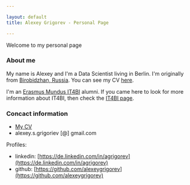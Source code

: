 ```yaml
---

layout: default
title: Alexey Grigorev - Personal Page

---
```


Welcome to my personal page

### About me

My name is Alexey and I'm a Data Scientist living in Berlin. I'm originally from [Birobidzhan, Russia](https://en.wikipedia.org/wiki/Birobidzhan). You can see my CV [here](/cv).

I'm an [Erasmus Mundus IT4BI](http://it4bi.univ-tours.fr/) alumni. If you came here to look for more information about IT4BI, then check the [IT4BI page](/it4bi).


### Concact information

- [My CV](/cv)
- alexey.s.grigoriev [@] gmail.com

Profiles:

- linkedin: [https://de.linkedin.com/in/agrigorev](https://de.linkedin.com/in/agrigorev)
- github: [https://github.com/alexeygrigorev](https://github.com/alexeygrigorev)

